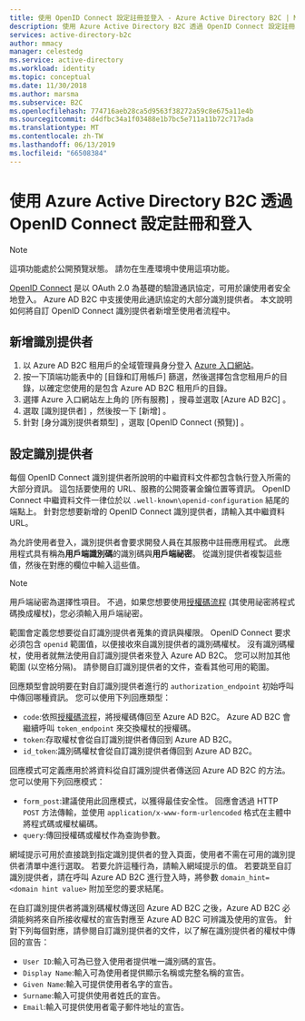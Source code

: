 ```yaml
---
title: 使用 OpenID Connect 設定註冊並登入 - Azure Active Directory B2C | Microsoft Docs
description: 使用 Azure Active Directory B2C 透過 OpenID Connect 設定註冊和登入。
services: active-directory-b2c
author: mmacy
manager: celestedg
ms.service: active-directory
ms.workload: identity
ms.topic: conceptual
ms.date: 11/30/2018
ms.author: marsma
ms.subservice: B2C
ms.openlocfilehash: 774716aeb28ca5d9563f38272a59c8e675a11e4b
ms.sourcegitcommit: d4dfbc34a1f03488e1b7bc5e711a11b72c717ada
ms.translationtype: MT
ms.contentlocale: zh-TW
ms.lasthandoff: 06/13/2019
ms.locfileid: "66508384"
---
```

# <a name="set-up-sign-up-and-sign-in-with-openid-connect-using-azure-active-directory-b2c"></a>使用 Azure Active Directory B2C 透過 OpenID Connect 設定註冊和登入

>[!NOTE]
> 這項功能處於公開預覽狀態。 請勿在生產環境中使用這項功能。


[OpenID Connect](active-directory-b2c-reference-oidc.md) 是以 OAuth 2.0 為基礎的驗證通訊協定，可用於讓使用者安全地登入。 Azure AD B2C 中支援使用此通訊協定的大部分識別提供者。 本文說明如何將自訂 OpenID Connect 識別提供者新增至使用者流程中。

## <a name="add-the-identity-provider"></a>新增識別提供者

1. 以 Azure AD B2C 租用戶的全域管理員身分登入 [Azure 入口網站](https://portal.azure.com/)。
2. 按一下頂端功能表中的 [目錄和訂用帳戶]  篩選，然後選擇包含您租用戶的目錄，以確定您使用的是包含 Azure AD B2C 租用戶的目錄。
3. 選擇 Azure 入口網站左上角的 [所有服務]  ，搜尋並選取 [Azure AD B2C]  。
4. 選取 [識別提供者]  ，然後按一下 [新增]  。
5. 針對 [身分識別提供者類型]  ，選取 [OpenID Connect (預覽)]  。

## <a name="configure-the-identity-provider"></a>設定識別提供者

每個 OpenID Connect 識別提供者所說明的中繼資料文件都包含執行登入所需的大部分資訊。 這包括要使用的 URL、服務的公開簽署金鑰位置等資訊。 OpenID Connect 中繼資料文件一律位於以 `.well-known\openid-configuration` 結尾的端點上。 針對您想要新增的 OpenID Connect 識別提供者，請輸入其中繼資料 URL。

為允許使用者登入，識別提供者會要求開發人員在其服務中註冊應用程式。 此應用程式具有稱為**用戶端識別碼**的識別碼與**用戶端祕密**。 從識別提供者複製這些值，然後在對應的欄位中輸入這些值。

> [!NOTE]
> 用戶端祕密為選擇性項目。 不過，如果您想要使用[授權碼流程](https://openid.net/specs/openid-connect-core-1_0.html#CodeFlowAuth) (其使用祕密將程式碼換成權杖)，您必須輸入用戶端祕密。

範圍會定義您想要從自訂識別提供者蒐集的資訊與權限。 OpenID Connect 要求必須包含 `openid` 範圍值，以便接收來自識別提供者的識別碼權杖。 沒有識別碼權杖，使用者就無法使用自訂識別提供者來登入 Azure AD B2C。 您可以附加其他範圍 (以空格分隔)。 請參閱自訂識別提供者的文件，查看其他可用的範圍。

回應類型會說明要在對自訂識別提供者進行的 `authorization_endpoint` 初始呼叫中傳回哪種資訊。 您可以使用下列回應類型：

- `code`:依照[授權碼流程](https://openid.net/specs/openid-connect-core-1_0.html#CodeFlowAuth)，將授權碼傳回至 Azure AD B2C。 Azure AD B2C 會繼續呼叫 `token_endpoint` 來交換權杖的授權碼。
- `token`:存取權杖會從自訂識別提供者傳回到 Azure AD B2C。
- `id_token`:識別碼權杖會從自訂識別提供者傳回到 Azure AD B2C。

回應模式可定義應用於將資料從自訂識別提供者傳送回 Azure AD B2C 的方法。 您可以使用下列回應模式：

- `form_post`:建議使用此回應模式，以獲得最佳安全性。 回應會透過 HTTP `POST` 方法傳輸，並使用 `application/x-www-form-urlencoded` 格式在主體中將程式碼或權杖編碼。
- `query`:傳回授權碼或權杖作為查詢參數。

網域提示可用於直接跳到指定識別提供者的登入頁面，使用者不需在可用的識別提供者清單中進行選取。 若要允許這種行為，請輸入網域提示的值。 若要跳至自訂識別提供者，請在呼叫 Azure AD B2C 進行登入時，將參數 `domain_hint=<domain hint value>` 附加至您的要求結尾。

在自訂識別提供者將識別碼權杖傳送回 Azure AD B2C 之後，Azure AD B2C 必須能夠將來自所接收權杖的宣告對應至 Azure AD B2C 可辨識及使用的宣告。 針對下列每個對應，請參閱自訂識別提供者的文件，以了解在識別提供者的權杖中傳回的宣告：

- `User ID`:輸入可為已登入使用者提供唯一識別碼的宣告。
- `Display Name`:輸入可為使用者提供顯示名稱或完整名稱的宣告。
- `Given Name`:輸入可提供使用者名字的宣告。
- `Surname`:輸入可提供使用者姓氏的宣告。
- `Email`:輸入可提供使用者電子郵件地址的宣告。

